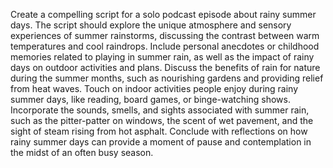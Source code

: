 Create a compelling script for a solo podcast episode about rainy summer days. The script should explore the unique atmosphere and sensory experiences of summer rainstorms, discussing the contrast between warm temperatures and cool raindrops. Include personal anecdotes or childhood memories related to playing in summer rain, as well as the impact of rainy days on outdoor activities and plans. Discuss the benefits of rain for nature during the summer months, such as nourishing gardens and providing relief from heat waves. Touch on indoor activities people enjoy during rainy summer days, like reading, board games, or binge-watching shows. Incorporate the sounds, smells, and sights associated with summer rain, such as the pitter-patter on windows, the scent of wet pavement, and the sight of steam rising from hot asphalt. Conclude with reflections on how rainy summer days can provide a moment of pause and contemplation in the midst of an often busy season.